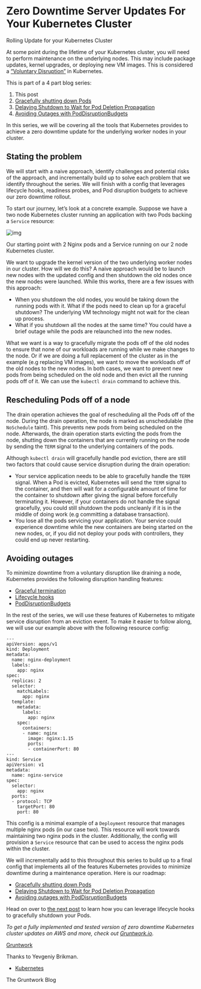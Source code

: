 # Zero Downtime Server Updates For Your Kubernetes Cluster

Rolling Update for your Kubernetes Cluster

At some point during the lifetime of your Kubernetes cluster, you will  need to perform maintenance on the underlying nodes. This may include  package updates, kernel upgrades, or deploying new VM images. This is  considered a [“Voluntary Disruption”](https://kubernetes.io/docs/concepts/workloads/pods/disruptions/#voluntary-and-involuntary-disruptions) in Kubernetes.

This is part of a 4 part blog series:

1. This post
2. [Gracefully shutting down Pods](https://medium.com/p/328aecec90d)
3. [Delaying Shutdown to Wait for Pod Deletion Propagation](https://medium.com/p/445f779a8304)
4. [Avoiding Outages with PodDisruptionBudgets](https://blog.gruntwork.io/avoiding-outages-in-your-kubernetes-cluster-using-poddisruptionbudgets-ef6a4baa5085)

In this series, we will be covering all the tools that Kubernetes provides to achieve a zero downtime update for the underlying worker nodes in  your cluster.

## Stating the problem

We will start with a naive approach, identify challenges and potential  risks of the approach, and incrementally build up to solve each problem  that we identify throughout the series. We will finish with a config  that leverages lifecycle hooks, readiness probes, and Pod disruption  budgets to achieve our zero downtime rollout.

To start our journey, let’s look at a concrete example. Suppose we have a  two node Kubernetes cluster running an application with two Pods backing a `Service` resource:

![img](https://miro.medium.com/max/1400/1*WExl8VYi2FpkhzOTBcy16Q.png)

Our starting point with 2 Nginx pods and a Service running on our 2 node Kubernetes cluster.

We want to upgrade the kernel version of the two underlying worker nodes  in our cluster. How will we do this? A naive approach would be to launch new nodes with the updated config and then shutdown the old nodes once  the new nodes were launched. While this works, there are a few issues  with this approach:

- When you shutdown the old nodes, you would be taking down the running pods  with it. What if the pods need to clean up for a graceful shutdown? The  underlying VM technology might not wait for the clean up process.
- What if you shutdown all the nodes at the same time? You could have a brief  outage while the pods are relaunched into the new nodes.

What we want is a way to gracefully migrate the pods off of the old nodes to ensure that none of our workloads are running while we make changes to  the node. Or if we are doing a full replacement of the cluster as in the example (e.g replacing VM images), we want to move the workloads off of the old nodes to the new nodes. In both cases, we want to prevent new  pods from being scheduled on the old node and then evict all the running pods off of it. We can use the `kubectl drain` command to achieve this.

## Rescheduling Pods off of a node

The drain operation achieves the goal of rescheduling all the Pods off of  the node. During the drain operation, the node is marked as  unschedulable (the `NoSchedule`  taint). This prevents new pods from being scheduled on the node.  Afterwards, the drain operation starts evicting the pods from the node,  shutting down the containers that are currently running on the node by  sending the `TERM` signal to the underlying containers of the pods.

Although `kubectl drain` will gracefully handle pod eviction, there are still two factors that  could cause service disruption during the drain operation:

- Your service application needs to be able to gracefully handle the `TERM` signal. When a Pod is evicted, Kubernetes will send the `TERM` signal to the container, and then will wait for a configurable amount  of time for the container to shutdown after giving the signal before  forcefully terminating it. However, if your containers do not handle the signal gracefully, you could still shutdown the pods uncleanly if it is in the middle of doing work (e.g committing a database transaction).
- You lose all the pods servicing your application. Your service could  experience downtime while the new containers are being started on the  new nodes, or, if you did not deploy your pods with controllers, they  could end up never restarting.

## Avoiding outages

To minimize downtime from a voluntary disruption like draining a node,  Kubernetes provides the following disruption handling features:

- [Graceful termination](https://kubernetes.io/docs/concepts/workloads/pods/pod/#termination-of-pods)
- [Lifecycle hooks](https://kubernetes.io/docs/concepts/containers/container-lifecycle-hooks/)
- [PodDisruptionBudgets](https://kubernetes.io/docs/concepts/workloads/pods/disruptions/#how-disruption-budgets-work)

In the rest of the series, we will use these features of Kubernetes to  mitigate service disruption from an eviction event. To make it easier to follow along, we will use our example above with the following resource config:

```
---
apiVersion: apps/v1
kind: Deployment
metadata:
  name: nginx-deployment
  labels:
    app: nginx
spec:
  replicas: 2
  selector:
    matchLabels:
      app: nginx
  template:
    metadata:
      labels:
        app: nginx
    spec:
      containers:
      - name: nginx
        image: nginx:1.15
        ports:
        - containerPort: 80
---
kind: Service
apiVersion: v1
metadata:
  name: nginx-service
spec:
  selector:
    app: nginx
  ports:
  - protocol: TCP
    targetPort: 80
    port: 80
```

This config is a minimal example of a `Deployment` resource that manages multiple nginx pods (in our case two). This  resource will work towards maintaining two nginx pods in the cluster.  Additionally, the config will provision a `Service` resource that can be used to access the nginx pods within the cluster.

We will incrementally add to this throughout this series to build up to a  final config that implements all of the features Kubernetes provides to  minimize downtime during a maintenance operation. Here is our roadmap:

- [Gracefully shutting down Pods](https://medium.com/p/328aecec90d)
- [Delaying Shutdown to Wait for Pod Deletion Propagation](https://medium.com/p/445f779a8304)
- [Avoiding outages with PodDisruptionBudgets](https://blog.gruntwork.io/avoiding-outages-in-your-kubernetes-cluster-using-poddisruptionbudgets-ef6a4baa5085)

Head on over to [the next post](https://medium.com/p/328aecec90d) to learn how you can leverage lifecycle hooks to gracefully shutdown your Pods.

*To get a fully implemented and tested version of zero downtime Kubernetes cluster updates on AWS and more, check out* [*Gruntwork.io*](http://gruntwork.io)*.*

[Gruntwork](https://blog.gruntwork.io/?source=post_sidebar--------------------------post_sidebar-----------)


Thanks to Yevgeniy Brikman. 

- [Kubernetes](https://blog.gruntwork.io/tagged/kubernetes)

The Gruntwork Blog